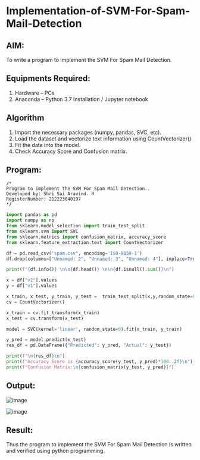 # Implementation-of-SVM-For-Spam-Mail-Detection

## AIM:
To write a program to implement the SVM For Spam Mail Detection.

## Equipments Required:
1. Hardware – PCs
2. Anaconda – Python 3.7 Installation / Jupyter notebook

## Algorithm
1. Import the necessary packages (numpy, pandas, SVC, etc).
2. Load the dataset and vectorize text information using CountVectorizer()
3. Fit the data into the model.
4. Check Accuracy Score and Confusion matrix.

## Program:
```
/*
Program to implement the SVM For Spam Mail Detection..
Developed by: Shri Sai Aravind. R
RegisterNumber: 212223040197  
*/
```
```py
import pandas as pd
import numpy as np
from sklearn.model_selection import train_test_split
from sklearn.svm import SVC
from sklearn.metrics import confusion_matrix, accuracy_score
from sklearn.feature_extraction.text import CountVectorizer

df = pd.read_csv("spam.csv", encoding='ISO-8859-1')
df.drop(columns=["Unnamed: 2", "Unnamed: 3", "Unnamed: 4"], inplace=True)

print(f"{df.info()} \n\n{df.head()} \n\n{df.isnull().sum()}\n")

x = df["v2"].values
y = df["v1"].values

x_train, x_test, y_train, y_test =  train_test_split(x,y,random_state=0)
cv = CountVectorizer()

x_train = cv.fit_transform(x_train)
x_test = cv.transform(x_test)

model = SVC(kernel='linear', random_state=0).fit(x_train, y_train)

y_pred = model.predict(x_test)
res_df = pd.DataFrame({"Predicted": y_pred, "Actual": y_test})

print(f"\n{res_df}\n")
print(f"Accuracy Score is {accuracy_score(y_test, y_pred)*100:.2f}\n")
print(f"Confusion Matrix:\n{confusion_matrix(y_test, y_pred)}")
```

## Output:
![image](https://github.com/user-attachments/assets/72231249-604e-4e5d-843f-e415f0005927)

![image](https://github.com/user-attachments/assets/46e6b111-fd86-4b77-bbfb-051673ebd37a)




## Result:
Thus the program to implement the SVM For Spam Mail Detection is written and verified using python programming.
